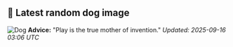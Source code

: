 ## 🐶 Latest random dog image
![Dog](https://images.dog.ceo/breeds/terrier-westhighland/n02098286_642.jpg)
**Advice:** "Play is the true mother of invention."
*Updated: 2025-09-16 03:06 UTC*
